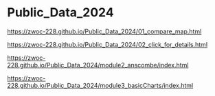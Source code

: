 # Public_Data_2024
https://zwoc-228.github.io/Public_Data_2024/01_compare_map.html

https://zwoc-228.github.io/Public_Data_2024/02_click_for_details.html


https://zwoc-228.github.io/Public_Data_2024/module2_anscombe/index.html

https://zwoc-228.github.io/Public_Data_2024/module3_basicCharts/index.html
